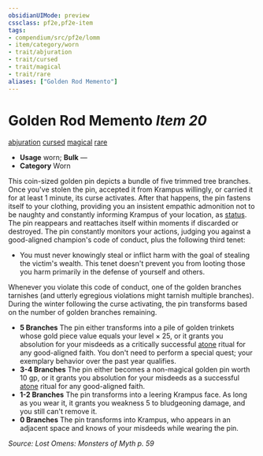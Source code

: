 ```yaml
---
obsidianUIMode: preview
cssclass: pf2e,pf2e-item
tags:
- compendium/src/pf2e/lomm
- item/category/worn
- trait/abjuration
- trait/cursed
- trait/magical
- trait/rare
aliases: ["Golden Rod Memento"]
---
```

# Golden Rod Memento *Item 20*  
[abjuration](/rules/traits/abjuration.md)  [cursed](/rules/traits/cursed-gmg.md)  [magical](/rules/traits/magical.md)  [rare](/rules/traits/rare.md)  

- **Usage** worn; **Bulk** —
- **Category** Worn

This coin-sized golden pin depicts a bundle of five trimmed tree branches. Once you've stolen the pin, accepted it from Krampus willingly, or carried it for at least 1 minute, its curse activates. After that happens, the pin fastens itself to your clothing, providing you an insistent empathic admonition not to be naughty and constantly informing Krampus of your location, as [status](/compendium/spells/status.md). The pin reappears and reattaches itself within moments if discarded or destroyed. The pin constantly monitors your actions, judging you against a good-aligned champion's code of conduct, plus the following third tenet:

- You must never knowingly steal or inflict harm with the goal of stealing the victim's wealth. This tenet doesn't prevent you from looting those you harm primarily in the defense of yourself and others.

Whenever you violate this code of conduct, one of the golden branches tarnishes (and utterly egregious violations might tarnish multiple branches). During the winter following the curse activating, the pin transforms based on the number of golden branches remaining.

- **5 Branches** The pin either transforms into a pile of golden trinkets whose gold piece value equals your level × 25, or it grants you absolution for your misdeeds as a critically successful [atone](/compendium/spells/rituals/atone.md) ritual for any good-aligned faith. You don't need to perform a special quest; your exemplary behavior over the past year qualifies.
- **3-4 Branches** The pin either becomes a non-magical golden pin worth 10 gp, or it grants you absolution for your misdeeds as a successful [atone](/compendium/spells/rituals/atone.md) ritual for any good-aligned faith.
- **1-2 Branches** The pin transforms into a leering Krampus face. As long as you wear it, it grants you weakness 5 to bludgeoning damage, and you still can't remove it.
- **0 Branches** The pin transforms into Krampus, who appears in an adjacent space and knows of your misdeeds while wearing the pin.

*Source: Lost Omens: Monsters of Myth p. 59*
